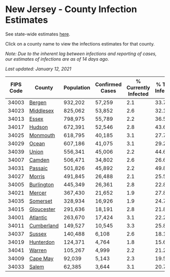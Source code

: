 # New Jersey - County Infection Estimates

See state-wide estimates [here](/infections/us-nj).

Click on a county name to view the infections estimates for that county.

*Note: Due to the inherent lag between infections and reporting of cases, our estimates of infections are as of 14 days ago.*

*Last updated: January 12, 2021*

|   FIPS Code |                   County |   Population |   Confirmed Cases |   % Currently Infected |   % Total Infected |
|-------------|--------------------------|--------------|-------------------|------------------------|--------------------|
|       34003 |         [Bergen](bergen) |      932,202 |            57,259 |                    2.1 |               33.7 |
|       34023 |   [Middlesex](middlesex) |      825,062 |            53,852 |                    2.6 |               32.1 |
|       34013 |           [Essex](essex) |      798,975 |            55,789 |                    2.2 |               36.5 |
|       34017 |         [Hudson](hudson) |      672,391 |            52,546 |                    2.8 |               43.6 |
|       34025 |     [Monmouth](monmouth) |      618,795 |            40,185 |                    3.1 |               27.7 |
|       34029 |           [Ocean](ocean) |      607,186 |            41,075 |                    3.1 |               29.2 |
|       34039 |           [Union](union) |      556,341 |            45,006 |                    2.2 |               44.6 |
|       34007 |         [Camden](camden) |      506,471 |            34,802 |                    2.6 |               26.6 |
|       34031 |       [Passaic](passaic) |      501,826 |            45,892 |                    2.2 |               49.8 |
|       34027 |         [Morris](morris) |      491,845 |            26,488 |                    2.1 |               25.5 |
|       34005 | [Burlington](burlington) |      445,349 |            26,361 |                    2.8 |               22.8 |
|       34021 |         [Mercer](mercer) |      367,430 |            21,652 |                    1.9 |               27.8 |
|       34035 |     [Somerset](somerset) |      328,934 |            16,926 |                    1.9 |               24.7 |
|       34015 | [Gloucester](gloucester) |      291,636 |            18,191 |                    2.8 |               21.8 |
|       34001 |     [Atlantic](atlantic) |      263,670 |            17,424 |                    3.1 |               22.2 |
|       34011 | [Cumberland](cumberland) |      149,527 |            10,545 |                    3.3 |               25.8 |
|       34037 |         [Sussex](sussex) |      140,488 |             6,108 |                    2.6 |               18.1 |
|       34019 |   [Hunterdon](hunterdon) |      124,371 |             4,764 |                    1.8 |               15.6 |
|       34041 |         [Warren](warren) |      105,267 |             4,999 |                    2.2 |               21.2 |
|       34009 |     [Cape May](cape-may) |       92,039 |             5,143 |                    2.3 |               19.5 |
|       34033 |           [Salem](salem) |       62,385 |             3,644 |                    3.1 |               20.7 |